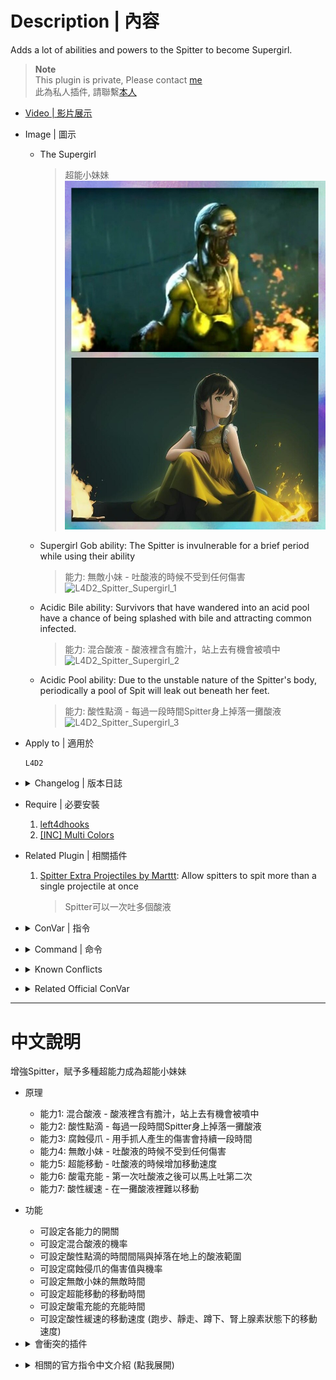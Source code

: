# Description | 內容
Adds a lot of abilities and powers to the Spitter to become Supergirl.

> __Note__ <br/>
This plugin is private, Please contact [me](https://github.com/fbef0102/Game-Private_Plugin#私人插件列表-private-plugins-list)<br/>
此為私人插件, 請聯繫[本人](https://github.com/fbef0102/Game-Private_Plugin#私人插件列表-private-plugins-list)

* [Video | 影片展示](https://youtu.be/wOXLIEBrIS0)

* Image | 圖示
	* The Supergirl
		> 超能小妹妹
		<br/>![L4D2_Spitter_Supergirl_0](image/L4D2_Spitter_Supergirl_0.jpg)
	* Supergirl Gob ability: The Spitter is invulnerable for a brief period while using their ability
		> 能力: 無敵小妹 - 吐酸液的時候不受到任何傷害
		<br/>![L4D2_Spitter_Supergirl_1](image/L4D2_Spitter_Supergirl_1.gif)
	* Acidic Bile ability: Survivors that have wandered into an acid pool have a chance of being splashed with bile and attracting common infected.
		> 能力: 混合酸液 - 酸液裡含有膽汁，站上去有機會被噴中
		<br/>![L4D2_Spitter_Supergirl_2](image/L4D2_Spitter_Supergirl_2.gif)
	* Acidic Pool ability: Due to the unstable nature of the Spitter's body, periodically a pool of Spit will leak out beneath her feet.
		> 能力: 酸性點滴 - 每過一段時間Spitter身上掉落一攤酸液
		<br/>![L4D2_Spitter_Supergirl_3](image/L4D2_Spitter_Supergirl_3.gif)

* Apply to | 適用於
	```
	L4D2
	```

* <details><summary>Changelog | 版本日誌</summary>

	```php
	//Mortiegama @ 2010-2017
	//HarryPotter @ 2023
	```
	* v1.1h (2023-3-22)
		* Control maximum spit puddles each time Acid Pool drops.

	* v1.0h (2023-2-23)
		* Request by Shadow
		* Remake code, convert code to latest syntax
		* Fix warnings when compiling on SourceMod 1.11.
		* Optimize code and improve performance
		* Rename all cvars
		* Delete "Acidic Slobber ability", "Acidic Splash".
		* Replace Gamedata with left4dhooks

	* v1.5
		* [Original Plugin by Mortiegama](https://forums.alliedmods.net/showthread.php?t=122802)
</details>

* Require | 必要安裝
	1. [left4dhooks](https://forums.alliedmods.net/showthread.php?t=321696)
	2. [[INC] Multi Colors](https://github.com/fbef0102/L4D1_2-Plugins/releases/tag/Multi-Colors)

* Related Plugin | 相關插件
	1. [Spitter Extra Projectiles by Marttt](https://forums.alliedmods.net/showthread.php?p=2739386): Allow spitters to spit more than a single projectile at once
		> Spitter可以一次吐多個酸液

* <details><summary>ConVar | 指令</summary>

	* cfg/sourcemod/L4D2_Spitter_Supergirl.cfg
		```php
		// Chance that the Survivor will be biled upon when standing in spit. (100 = 100%).
		L4D2_Spitter_Supergirl_acidicbile_chance "1"

		// If 1, Enables Acidic Bile ability: Survivors that have wandered into an acid pool have a chance of being splashed with bile and attracting common infected.
		L4D2_Spitter_Supergirl_acidicbile_enable "1"

		// Period of time between Acid Pool drops.
		L4D2_Spitter_Supergirl_acidicpool_cooldown "30.0"

		// If 1, Enables Acidic Pool ability: Due to the unstable nature of the Spitter's body, periodically a pool of Spit will leak out beneath her feet.
		L4D2_Spitter_Supergirl_acidicpool_enable "1"

		// Maximum spit puddles each time Acid Pool drops (inferno flames).
		// Note: Must be at least 2 to display particles.
		L4D2_Spitter_Supergirl_acidicpool_puddle_max "2"

		// Chance that when a Spitter claws a Survivor they will take damage over time. (100 = 100%).
		L4D2_Spitter_Supergirl_acidswipe_chance "100"

		// How much damage is inflicted by Acid Swipe each second.
		L4D2_Spitter_Supergirl_acidswipe_damage "1.0"

		// For how many seconds does the Acid Swipe last.
		L4D2_Spitter_Supergirl_acidswipe_duration "8"

		// If 1, Enables Acid Swipe ability: The Spitter uses her acid coated fingers to swipe at a Survivor, causing damage over time as the wound burns.
		L4D2_Spitter_Supergirl_acidswipe_enable "1"

		// Changes how message displays. (0: Disable, 1:In chat, 2: In Hint Box, 3: In center text)
		L4D2_Spitter_Supergirl_announce_type "2"

		// How long the Spitter is invulnerable.
		L4D2_Spitter_Supergirl_god_duration "3.0"

		// If 1, Enables Super Girl Protect ability: When the Spitter is prepared to launch a spit, the Spitter is invulnerable. (God Mode)
		L4D2_Spitter_Supergirl_god_enable "1"

		// Recharge time before the Hydra Strike allows second spit.
		L4D2_Spitter_Supergirl_hydrastrike_cooldown "3.0"

		// If 1, Enables Hydra Strike ability: Allows to fire off a second spit rapidly after the Spitter uses ability.
		L4D2_Spitter_Supergirl_hydrastrike_enable "1"

		// How long the Spitter increases movement speed.
		L4D2_Spitter_Supergirl_speed_duration "3.0"

		// If 1, Enables Super Girl Speed ability: The Spitters feet increasing movement speed for a brief period while using their ability.
		L4D2_Spitter_Supergirl_speed_enable "1"

		// How fast can Spitters move while using their ability.
		L4D2_Spitter_Supergirl_speed_set "250"

		// Maximum run speed for survivors who actives adrenaline eat while Sticky Goo.
		L4D2_Spitter_Supergirl_stickygoo_adrenaline_speed "200"

		// Maximum survivor Crouch speed caused by the Sticky Goo.
		L4D2_Spitter_Supergirl_stickygoo_crouch_speed "30"

		// For how long after exiting the Sticky Goo will a Survivor be slowed.
		L4D2_Spitter_Supergirl_stickygoo_duration "3.0"

		// If 1, Enables Sticky Goo ability: Any Survivor standing inside a pool of Spit will be stuck in the goo and find it harder to move out quickly.
		L4D2_Spitter_Supergirl_stickygoo_enable "1"

		// If 1, Prevents the Survivor from jumping while standing inside a pool of Spit.
		L4D2_Spitter_Supergirl_stickygoo_jump_disable "0"

		// Maximum survivor Run speed caused by the Sticky Goo.
		L4D2_Spitter_Supergirl_stickygoo_run_speed "120"

		// Maximum survivor Walk speed caused by the Sticky Goo.
		L4D2_Spitter_Supergirl_stickygoo_walk_speed "80"
		```
</details>

* <details><summary>Command | 命令</summary>

	None
</details>

* <details><summary>Known Conflicts</summary>
	
	If you don't use any of these plugins or any of these types of plugin at all no need to worry about conflicts.
	1. [Special Infected Ability Movement by Silvers](https://forums.alliedmods.net/showthread.php?p=2590861)
		* Don't allow spitter ability movement with this plugin while using "Supergirl Speed" ability.
</details>

* <details><summary>Related Official ConVar</summary>

	* Write down the following cvars in cfg/server.cfg
		```php
		// Spitter Movement Speed (default: 210, maximum: 450)
		sm_cvar z_spitter_speed  210
		```
</details>

- - - -
# 中文說明
增強Spitter，賦予多種超能力成為超能小妹妹

* 原理
	* 能力1: 混合酸液 - 酸液裡含有膽汁，站上去有機會被噴中
	* 能力2: 酸性點滴 - 每過一段時間Spitter身上掉落一攤酸液
	* 能力3: 腐蝕侵爪 - 用手抓人產生的傷害會持續一段時間
	* 能力4: 無敵小妹 - 吐酸液的時候不受到任何傷害
	* 能力5: 超能移動 - 吐酸液的時候增加移動速度
	* 能力6: 酸電充能 - 第一次吐酸液之後可以馬上吐第二次
	* 能力7: 酸性緩速 - 在一攤酸液裡難以移動

* 功能
	* 可設定各能力的開關
	* 可設定混合酸液的機率
	* 可設定酸性點滴的時間間隔與掉落在地上的酸液範圍
	* 可設定腐蝕侵爪的傷害值與機率
	* 可設定無敵小妹的無敵時間
	* 可設定超能移動的移動時間
	* 可設定酸電充能的充能時間
	* 可設定酸性緩速的移動速度 (跑步、靜走、蹲下、腎上腺素狀態下的移動速度)

* <details><summary>會衝突的插件</summary>
	
	如果沒安裝以下插件就不需要擔心衝突
	1. [Special Infected Ability Movement by Silvers](https://forums.alliedmods.net/showthread.php?p=2590861)
		* 這個插件可以讓spitter使用能力時自由移動，與"超能移動"能力會有衝突
</details>

* <details><summary>相關的官方指令中文介紹 (點我展開)</summary>

	* 以下指令寫入文件 cfg/server.cfg，可自行調整
		```php
		// Spitter 移動速度 (預設: 210, 最大: 450)
		sm_cvar z_spitter_speed  210
		```
</details>